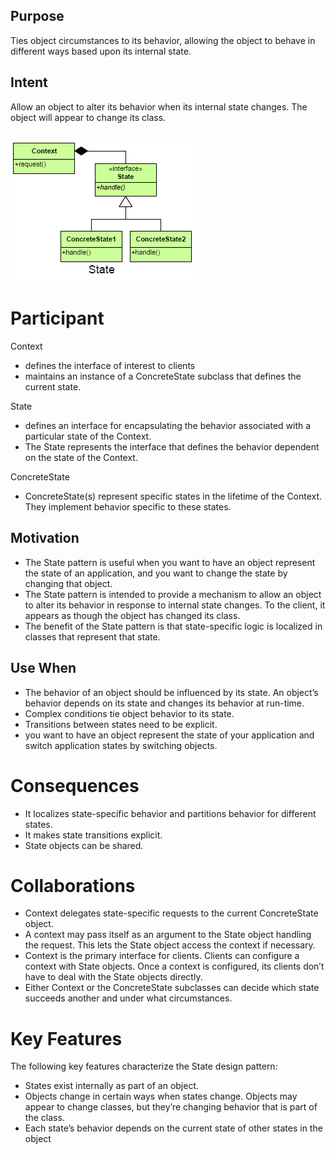## Purpose
Ties object circumstances to its behavior, allowing the object to behave in different ways based upon its internal state.

## Intent

Allow an object to alter its behavior when its internal state changes. The object will appear to change its class.

##
![alt text](./Images/State-1.md.png "State")
##

# Participant

Context
+	defines the interface of interest to clients
+	maintains an instance of a ConcreteState subclass that defines the current state.

State
+	defines an interface for encapsulating the behavior associated with a particular state of the Context.
+	The State represents the interface that defines the behavior dependent on the state of the Context.

ConcreteState
+	ConcreteState(s) represent specific states in the lifetime of the Context.  They implement behavior specific to these states.

## Motivation
+	The State pattern is useful when you want to have an object represent the state of an application, and you want to change the state by changing that object. 
+	The State pattern is intended to provide a mechanism to allow an object to alter its behavior in response to internal state changes. To the client, it appears as though the object has changed its class. 
+	The benefit of the State pattern is that state-specific logic is localized in classes that represent that state.

## Use When
+	The behavior of an object should be influenced by its state. An object’s behavior depends on its state and changes its behavior at run-time.
+	Complex conditions tie object behavior to its state.
+	Transitions between states need to be explicit.
+	you want to have an object represent the state of your application and switch application states by switching objects.

# Consequences
+	It localizes state-specific behavior and partitions behavior for different states.
+	It makes state transitions explicit.
+	State objects can be shared.

# Collaborations
+	Context delegates state-specific requests to the current ConcreteState object.
+	A context may pass itself as an argument to the State object handling the request.  This lets the State object access the context if necessary.
+	Context is the primary interface for clients.  Clients can configure a context with State objects.  Once a context is configured, its clients don’t have to deal with the State objects directly.
+	Either Context or the ConcreteState subclasses can decide which state succeeds another and under what circumstances.

# Key Features
The following key features characterize the State design pattern:
+	States exist internally as part of an object.
+	Objects change in certain ways when states change. Objects may appear to change classes, but they’re changing behavior that is part of the class.
+	Each state’s behavior depends on the current state of other states in the object


